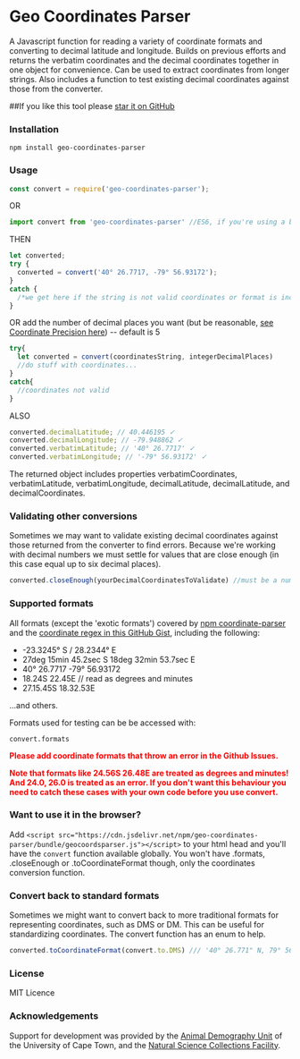 # Geo Coordinates Parser

A Javascript function for reading a variety of coordinate formats and converting to decimal latitude and longitude. Builds on previous efforts and returns the verbatim coordinates and the decimal coordinates together in one object for convenience. Can be used to extract coordinates from longer strings. Also includes a function to test existing decimal coordinates against those from the converter. 

##If you like this tool please [star it on GitHub](https://github.com/ianengelbrecht/geo-coordinates-parser)

### Installation
```
npm install geo-coordinates-parser
```

### Usage
```js
const convert = require('geo-coordinates-parser');
```
OR
```js
import convert from 'geo-coordinates-parser' //ES6, if you're using a bundler
```
THEN
```js
let converted;
try {
  converted = convert('40° 26.7717, -79° 56.93172');
}
catch {
  /*we get here if the string is not valid coordinates or format is inconsistent between lat and long*/
}

```
OR add the number of decimal places you want (but be reasonable, [see Coordinate Precision here](https://en.wikipedia.org/wiki/Decimal_degrees)) -- default is 5

```js
try{
  let converted = convert(coordinatesString, integerDecimalPlaces)
  //do stuff with coordinates...
}
catch{
  //coordinates not valid
}
```
ALSO
```js
converted.decimalLatitude; // 40.446195 ✓
converted.decimalLongitude; // -79.948862 ✓
converted.verbatimLatitude; // '40° 26.7717' ✓
converted.verbatimLongitude; // '-79° 56.93172' ✓
```
The returned object includes properties verbatimCoordinates, verbatimLatitude, verbatimLongitude, decimalLatitude, decimalLatitude, and decimalCoordinates.

### Validating other conversions
Sometimes we may want to validate existing decimal coordinates against those returned from the converter to find errors. Because we're working with decimal numbers we must settle for values that are close enough (in this case equal up to six decimal places).

```js
converted.closeEnough(yourDecimalCoordinatesToValidate) //must be a numbers separated by ,
```

### Supported formats
All formats (except the 'exotic formats') covered by [npm coordinate-parser](https://www.npmjs.com/package/coordinate-parser) and the [coordinate regex in this GitHub Gist](https://gist.github.com/moole/3707127/337bd31d813a10abcf55084381803e5bbb0b20dc), including the following:
- -23.3245° S / 28.2344° E
- 27deg 15min 45.2sec S 18deg 32min 53.7sec E
- 40° 26.7717 -79° 56.93172
- 18.24S 22.45E // read as degrees and minutes
- 27.15.45S 18.32.53E

...and others.

Formats used for testing can be be accessed with:

```
convert.formats
```

**<span style="color:red">Please add coordinate formats that throw an error in the Github Issues.</span>**

**<span style="color:red">Note that formats like 24.56S 26.48E are treated as degrees and minutes! And 24.0, 26.0 is treated as an error. If you don't want this behaviour you need to catch these cases with your own code before you use convert.</span>**

### Want to use it in the browser?
Add ```<script src="https://cdn.jsdelivr.net/npm/geo-coordinates-parser/bundle/geocoordsparser.js"></script>```
to your html head and you'll have the ```convert``` function available globally. You won't have .formats, .closeEnough or .toCoordinateFormat though, only the coordinates conversion function.

### Convert back to standard formats
Sometimes we might want to convert back to more traditional formats for representing coordinates, such as DMS or DM. This can be useful for standardizing coordinates. The convert function has an enum to help.

```js
converted.toCoordinateFormat(convert.to.DMS) /// '40° 26.771" N, 79° 56.932" W' ✓
```

### License
MIT Licence

### Acknowledgements
Support for development was provided by the [Animal Demography Unit](http://adu.uct.ac.za) of the University of Cape Town, and the [Natural Science Collections Facility](http://nscf.co.za).
